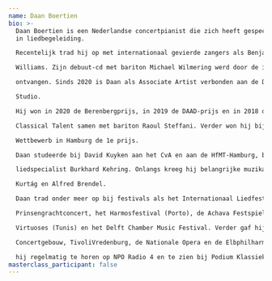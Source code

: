 ```yaml
---
name: Daan Boertien
bio: >-
  Daan Boertien is een Nederlandse concertpianist die zich heeft gespecialiseerd
  in liedbegeleiding.

  Recentelijk trad hij op met internationaal gevierde zangers als Benjamin Appl en Roderick

  Williams. Zijn debuut-cd met bariton Michael Wilmering werd door de internationale pers lovend

  ontvangen. Sinds 2020 is Daan als Associate Artist verbonden aan de Dutch National Opera

  Studio.

  Hij won in 2020 de Berenbergprijs, in 2019 de DAAD-prijs en in 2018 de publieksprijs van Dutch

  Classical Talent samen met bariton Raoul Steffani. Verder won hij bij het Gustav-Mahler-

  Wettbewerb in Hamburg de 1e prijs.

  Daan studeerde bij David Kuyken aan het CvA en aan de HfMT-Hamburg, bij de Duitse

  liedspecialist Burkhard Kehring. Onlangs kreeg hij belangrijke muzikale impulsen van György

  Kurtág en Alfred Brendel.

  Daan trad onder meer op bij festivals als het Internationaal Liedfestival Zeist, het

  Prinsengrachtconcert, het Harmosfestival (Porto), de Achava Festspiele (Weimar), Festival Jeunes

  Virtuoses (Tunis) en het Delft Chamber Music Festival. Verder gaf hij concerten in het

  Concertgebouw, TivoliVredenburg, de Nationale Opera en de Elbphilharmonie in Hamburg. Ook is

  hij regelmatig te horen op NPO Radio 4 en te zien bij Podium Klassiek.
masterclass_participant: false
---
```

